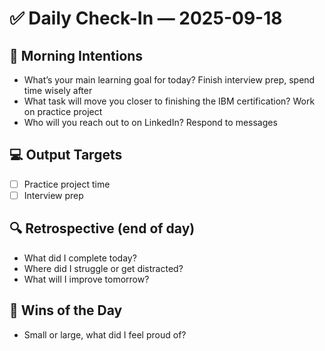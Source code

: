# ✅ Daily Check-In — 2025-09-18

## 📌 Morning Intentions
- What’s your main learning goal for today? Finish interview prep, spend time wisely after
- What task will move you closer to finishing the IBM certification? Work on practice project
- Who will you reach out to on LinkedIn? Respond to messages

## 💻 Output Targets
- [ ] Practice project time
- [ ] Interview prep

## 🔍 Retrospective (end of day)
- What did I complete today?
- Where did I struggle or get distracted?
- What will I improve tomorrow?

## 🙌 Wins of the Day
- Small or large, what did I feel proud of?

